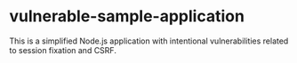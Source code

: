 # vulnerable-sample-application
This is a simplified Node.js application with intentional vulnerabilities related to session fixation and CSRF.
